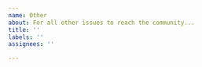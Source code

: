```yaml
---
name: Other
about: For all other issues to reach the community...
title: ''
labels: ''
assignees: ''

---
```



